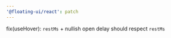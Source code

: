 ```yaml
---
'@floating-ui/react': patch
---
```


fix(useHover): `restMs` + nullish open delay should respect `restMs`
